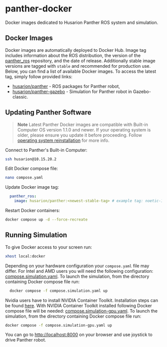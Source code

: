 # panther-docker
Docker images dedicated to Husarion Panther ROS system and simulation.

## Docker Images

Docker images are automatically deployed to Docker Hub. Image tag includes information about the ROS distribution, the version of the [panther_ros](https://github.com/husarion/panther_ros/tree/ros1) repository, and the date of release. Additionally stable image versions are  tagged with `stable` and recommended for production use.
Below, you can find a list of available Docker images. To access the latest tag, simply follow provided links:

- [husarion/panther](https://hub.docker.com/r/husarion/panther) - ROS packages for Panther robot, 
- [husarion/panther-gazebo](https://hub.docker.com/r/husarion/panther-gazebo) - Simulation for Panther robot in Gazebo-classic.

## Updating Panther Software

> **Note**
> Latest Panther Docker images are compatible with Built-in Computer OS version 1.1.0 and newer. If your operating system is older, please ensure you update it before proceeding. Follow [operating system reinstallation](https://husarion.com/manuals/panther/operating-system-reinstallation/) for more info. 
 
Connect to Panther's Built-in Computer:
```bash
ssh husarion@10.15.20.2
```

Edit Docker compose file:
```bash
nano compose.yaml
```

Update Docker image tag:
```yaml
  panther_ros:
    image: husarion/panther:<newest-stable-tag> # example tag: noetic-1.0.0-20230324-stable
```

Restart Docker containers:
```bash
docker compose up -d --force-recreate
```

## Running Simulation

To give Docker access to your screen run:
```bash
xhost local:docker
```

Depending on your hardware configuration your `compose.yaml` file may differ. For Intel and AMD users you will need the following configuration: [compose.simulation.yaml](./demo/simulation/compose.simulation.yaml).
To launch the simulation, from the directory containing Docker compose file run:
```bash
  docker compose -f compose.simulation.yaml up
```

Nvidia users have to install NVIDIA Container Toolkit. Installation steps can be found [here](https://docs.nvidia.com/datacenter/cloud-native/container-toolkit/latest/install-guide.html). With NVIDIA Container Toolkit installed following Docker compose file will be needed: [compose.simulation-gpu.yaml](./demo/simulation/compose.simulation-gpu.yaml).
To launch the simulation, from the directory containing Docker compose file run:
```bash
docker compose -f compose.simulation-gpu.yaml up
```

You can go to [http://localhost:8000](http://localhost:8000) on your browser and use joystick to drive Panther robot.

